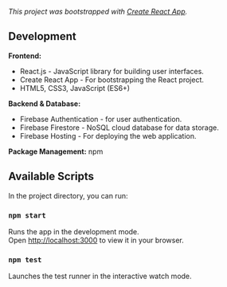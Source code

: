*This project was bootstrapped with [Create React App](https://github.com/facebook/create-react-app).*

## Development
**Frontend:**
* React.js - JavaScript library for building user interfaces.
* Create React App - For bootstrapping the React project.
* HTML5, CSS3, JavaScript (ES6+)

**Backend & Database:**
* Firebase Authentication - for user authentication.
* Firebase Firestore - NoSQL cloud database for data storage.
* Firebase Hosting - For deploying the web application.

**Package Management:**
npm

## Available Scripts

In the project directory, you can run:

### `npm start`

Runs the app in the development mode.\
Open [http://localhost:3000](http://localhost:3000) to view it in your browser.

### `npm test`

Launches the test runner in the interactive watch mode.
